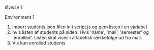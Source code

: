 _Øvelse 1_

Environment 1

1. import students.json filen in i script.js og gem listen i en variabel
2. hvis listen af students på siden. Hvis 'name', 'mail', 'semester' og 'enrolled'. Listen skal vises i alfabetisk rækkefølge ud fra mail.
3. Vis kun enrolled students
